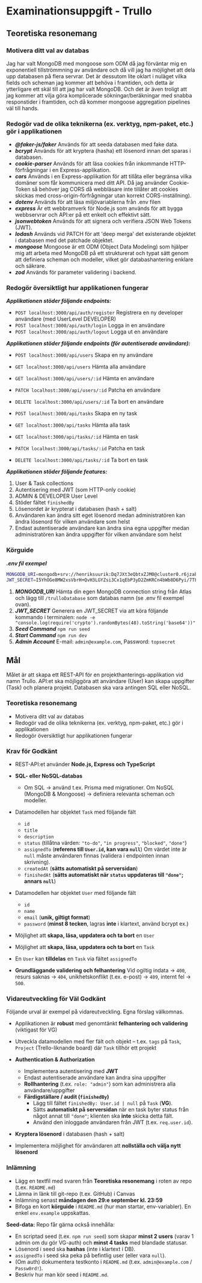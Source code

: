# Examinationsuppgift - Trullo

## Teoretiska resonemang

### Motivera ditt val av databas

Jag har valt MongoDB med mongoose som ODM då jag förväntar mig en exponentiell tillströmmning av användare 
och då vill jag ha möjlighet att dela upp databasen på flera servrar.
Det är dessutom lite oklart i nuläget vilka fields och scheman jag kommer att behöva i framtiden, och detta är ytterligare ett 
skäl till att jag har valt MongoDB.
Och det är även troligt att jag kommer att vilja göra komplicerade sökningar/beräkningar med snabba responstider 
i framtiden, och då kommer mongoose aggregation pipelines väl till hands.

### Redogör vad de olika teknikerna (ex. verktyg, npm-paket, etc.) gör i applikationen

- ***@faker-js/faker*** Används för att seeda databasen med fake data.
- ***bcrypt*** Används för att kryptera (hasha) ett lösenord innan det sparas i databasen.
- ***cookie-parser*** Används för att läsa cookies från inkommande HTTP-förfrågningar i en Express-applikation.
- ***cors*** Används i en Express-applikation för att tillåta eller begränsa vilka domäner som får kommunicera med ditt API. Då jag använder Cookie-Token så behöver jag CORS då webbläsare inte tillåter att cookies skickas med cross-origin-förfrågningar utan korrekt CORS-inställning).
- ***dotenv*** Används för att läsa miljövariablerna från .env filen
- ***express*** Är ett webbramverk för Node.js som används för att bygga webbservrar och API:er på ett enkelt och effektivt sätt.
- ***jsonwebtoken*** Används för att signera och verifiera JSON Web Tokens (JWT).
- ***lodash*** Används vid PATCH för att 'deep merga' det existerande objektet i databasen med det patchade objektet. 
- ***mongoose*** Mongoose är ett ODM (Object Data Modeling) som hjälper mig att arbeta med MongoDB på ett strukturerat och typat sätt genom att definiera scheman och modeller, vilket gör databashantering enklare och säkrare.
- ***zod*** Används för parameter validering i backend.

### Redogör översiktligt hur applikationen fungerar

***Applikationen stöder följande endpoints:***
- `POST localhost:3000/api/auth/register` Registrera en ny developer användare (med UserLevel DEVELOPER)
- `POST localhost:3000/api/auth/login` Logga in en användare
- `POST localhost:3000/api/auth/logout` Logga ut en användare

***Applikationen stöder följande endpoints (för autentiserade användare):***
- `POST localhost:3000/api/users` Skapa en ny användare
- `GET localhost:3000/api/users` Hämta alla användare
- `GET localhost:3000/api/users/:id` Hämta en användare
- `PATCH localhost:3000/api/users/:id` Patcha en användare
- `DELETE localhost:3000/api/users/:id` Ta bort en användare

- `POST localhost:3000/api/tasks` Skapa en ny task
- `GET localhost:3000/api/tasks` Hämta alla task
- `GET localhost:3000/api/tasks/:id` Hämta en task
- `PATCH localhost:3000/api/tasks/:id` Patcha en task
- `DELETE localhost:3000/api/tasks/:id` Ta bort en task

***Applikationen stöder följande features:***
1. User & Task collections
2. Autentisering med JWT (som HTTP-only cookie)
3. ADMIN & DEVELOPER User Level
4. Stöder fältet `finishedBy`
5. Lösenordet är krypterat i databasen (hash + salt)
6. Användaren kan ändra sitt eget lösenord medan administratören kan ändra lösenord för vilken användare som helst
7. Endast autentiserade användare kan ändra sina egna uppgifter medan administratören kan ändra uppgifter för vilken användare som helst

### Körguide 
***.env fil exempel***
```bash
MONGODB_URI=mongodb+srv://henriksuurik:Dq7JXt3eQbtxZJM0@cluster0.r6jzab0.mongodb.net/trulloDatabase?retryWrites=true&w=majority&appName=Cluster0
JWT_SECRET=I5YhOGe8MW2xsVbrH+QvH3LGYZsi3Cx1qEbP3yD2ZmKRCn4bWb8D6Pyi/7TFEL17
```

1. ***MONGODB_URI*** Hämta din egen MongoDB connection string från Atlas och lägg till `/trulloDatabase` som databas namn (se .env fil exempel ovan).
2. ***JWT_SECRET*** Generera en JWT_SECRET via att köra följande kommando i terminalen: `node -e "console.log(require('crypto').randomBytes(48).toString('base64'))"`
3. ***Seed Command*** `npm run seed`
4. ***Start Command*** `npm run dev`
5. ***Admin Account*** E-mail: `admin@example.com`, Password: `topsecret`

## Mål

Målet är att skapa ett REST-API för en projekthanterings-applikation vid namn Trullo. API\:et ska möjliggöra att användare (User) kan skapa uppgifter (Task) och planera projekt. Databasen ska vara antingen SQL eller NoSQL.

### Teoretiska resonemang

- Motivera ditt val av databas
- Redogör vad de olika teknikerna (ex. verktyg, npm-paket, etc.) gör i applikationen
- Redogör översiktligt hur applikationen fungerar

### Krav för Godkänt

- REST-API\:et använder **Node.js, Express och TypeScript**
- **SQL- eller NoSQL-databas**
  - Om SQL → använd t.ex. Prisma med migrationer. Om NoSQL (MongoDB & Mongoose) → definiera relevanta scheman och modeller.
- Datamodellen har objektet `Task` med följande fält

  - `id`
  - `title`
  - `description`
  - `status` (tillåtna värden: `"to-do"`, `"in progress"`, `"blocked"`, `"done"`)
  - `assignedTo` (**referens till `User.id`, kan vara `null`**)
    Om värdet inte är `null` måste användaren finnas (validera i endpointen innan skrivning).
  - `createdAt` (**sätts automatiskt på serversidan**)
  - `finishedAt` (**sätts automatiskt när `status` uppdateras till `"done"`; annars `null`**)

- Datamodellen har objektet `User` med följande fält

  - `id`
  - `name`
  - `email` (**unik, giltigt format**)
  - `password` (**minst 8 tecken**, lagras **inte** i klartext, använd bcrypt ex.)

- Möjlighet att **skapa, läsa, uppdatera och ta bort** en `User`
- Möjlighet att **skapa, läsa, uppdatera och ta bort** en `Task`
- En `User` kan **tilldelas** en `Task` via fältet `assignedTo`
- **Grundläggande validering och felhantering**
  Vid ogiltig indata → `400`, resurs saknas → `404`, unikhetskonflikt (t.ex. e-post) → `409`, internt fel → `500`.

### Vidareutveckling för Väl Godkänt

Följande urval är exempel på vidareutveckling. Egna förslag välkomnas.

- Applikationen är **robust** med genomtänkt **felhantering och validering** (viktigast för VG)
- Utveckla datamodellen med fler fält och objekt
  – t.ex. `tags` på `Task`, `Project` (Trello-liknande board) där `Task` tillhör ett projekt
- **Authentication & Authorization**

  - Implementera autentisering med **JWT**
  - Endast autentiserade användare kan ändra sina uppgifter
  - **Rollhantering** (t.ex. `role: "admin"`) som kan administrera alla användare/uppgifter
  - **Färdigställare / audit (`finishedBy`)**
    - Lägg till fältet `finishedBy: User.id | null` på `Task` (**VG**).
    - Sätts **automatiskt på serversidan** när en task byter status från något annat till `"done"`; klienten ska **inte** skicka detta fält.
    - Använd den inloggade användaren från JWT (t.ex. `req.user.id`).

- **Kryptera lösenord** i databasen (hash + salt)
- Implementera möjlighet för användaren att **nollställa och välja nytt lösenord**

### Inlämning

- Lägg en textfil med svaren från **Teoretiska resonemang** i roten av repo (t.ex. `README.md`)
- Lämna in länk till git-repo (t.ex. GitHub) i Canvas
- Inlämning senast **måndagen den 29\:e september kl. 23:59**
- Bifoga en kort **körguide** i `README.md` (hur man startar, env-variabler). En enkel `env.example` uppskattas.

**Seed-data:**
Repo får gärna också innehålla:

- En scriptad seed (t.ex. `npm run seed`) som skapar **minst 2 users** (varav 1 admin om du gör VG-auth) och **minst 4 tasks** med blandade statusar.
- Lösenord i seed ska **hashas** (inte i klartext i DB).
- `assignedTo` i seed ska peka på befintlig user (eller vara `null`).
- (Om auth) dokumentera testkonto i `README.md` (t.ex. `admin@example.com` / `Passw0rd!`).
- Beskriv hur man kör seed i `README.md`.
